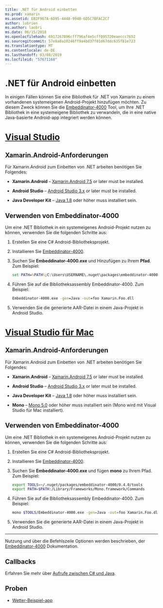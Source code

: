 ```yaml
---
title: .NET für Android einbetten
ms.prod: xamarin
ms.assetid: EB2F967A-6D95-4448-994B-6D5C7BFAC2C7
author: lobrien
ms.author: laobri
ms.date: 06/15/2018
ms.openlocfilehash: 6917267896cff796af4e5cff095720eaeccc7652
ms.sourcegitcommit: 57e8a0a10246ff9a4bd37f01d67ddc635f81e723
ms.translationtype: MT
ms.contentlocale: de-DE
ms.lasthandoff: 03/08/2019
ms.locfileid: "57671168"
---
```

# <a name="net-embedding-on-android"></a>.NET für Android einbetten

In einigen Fällen können Sie eine Bibliothek für .NET von Xamarin zu einem vorhandenen systemeigenen Android-Projekt hinzufügen möchten. Zu diesem Zweck können Sie die [Embeddinator-4000](https://www.nuget.org/packages/Embeddinator-4000/) Tool, um Ihre .NET Bibliothek in eine systemeigene Bibliothek zu verwandeln, die in eine native Java-basierte Android-app integriert werden können.

# <a name="visual-studiotabwindows"></a>[Visual Studio](#tab/windows)

## <a name="xamarinandroid-requirements"></a>Xamarin.Android-Anforderungen

Für Xamarin.Android zum Einbetten von .NET arbeiten benötigen Sie Folgendes:

-   **Xamarin.Android** &ndash; [Xamarin.Android 7.5](https://visualstudio.microsoft.com/xamarin/) or later must be installed.

-   **Android Studio** &ndash; [Android Studio 3.x](https://developer.android.com/studio/) or later must be installed.

-   **Java Developer Kit** &ndash; [Java 1.8](https://www.oracle.com/technetwork/java/javase/downloads/jdk8-downloads-2133151.html) oder höher muss installiert sein.


## <a name="using-embeddinator-4000"></a>Verwenden von Embeddinator-4000

Um eine .NET Bibliothek in ein systemeigenes Android-Projekt nutzen zu können, verwenden Sie die folgenden Schritte aus:

1.  Erstellen Sie eine C# Android-Bibliotheksprojekt.

2.  Installieren Sie [Embeddinator-4000](https://www.nuget.org/packages/Embeddinator-4000/).

3.  Suchen Sie **Embeddinator-4000.exe** und Hinzufügen zu Ihrem **Pfad**. Zum Beispiel:

    ```cmd
    set PATH=%PATH%;C:\Users\USERNAME\.nuget\packages\embeddinator-4000\0.4.0\tools
    ```

4.  Führen Sie auf die Bibliotheksassembly Embeddinator-4000. Zum Beispiel:

    ```cmd
    Embeddinator-4000.exe -gen=Java -out=foo Xamarin.Foo.dll
    ```

5.  Verwenden Sie die generierte AAR-Datei in einem Java-Projekt in Android Studio.


# <a name="visual-studio-for-mactabmacos"></a>[Visual Studio für Mac](#tab/macos)

## <a name="xamarinandroid-requirements"></a>Xamarin.Android-Anforderungen

Für Xamarin.Android zum Einbetten von .NET arbeiten benötigen Sie Folgendes:

-   **Xamarin.Android** &ndash; [Xamarin.Android 7.5](https://visualstudio.microsoft.com/xamarin/) or later must be installed.

-   **Android Studio** &ndash; [Android Studio 3.x](https://developer.android.com/studio/) or later must be installed.

-   **Java Developer Kit** &ndash; [Java 1.8](https://www.oracle.com/technetwork/java/javase/downloads/jdk8-downloads-2133151.html) oder höher muss installiert sein.

-   **Mono** &ndash; [Mono 5.0](https://www.mono-project.com/download/) oder höher muss installiert sein (Mono wird mit Visual Studio für Mac installiert).


## <a name="using-embeddinator-4000"></a>Verwenden von Embeddinator-4000

Um eine .NET Bibliothek in ein systemeigenes Android-Projekt nutzen zu können, verwenden Sie die folgenden Schritte aus:

1.  Erstellen Sie eine C# Android-Bibliotheksprojekt.

2.  Installieren Sie [Embeddinator-4000](https://www.nuget.org/packages/Embeddinator-4000/).

3.  Suchen Sie **Embeddinator-4000.exe** und fügen **mono** zu Ihrem Pfad. Zum Beispiel:

    ```bash
    export TOOLS=~/.nuget/packages/embeddinator-4000/0.4.0/tools
    export PATH=$PATH:/Library/Frameworks/Mono.framework/Commands
    ```

4.  Führen Sie auf die Bibliotheksassembly Embeddinator-4000. Zum Beispiel:

    ```bash
    mono $TOOLS/Embeddinator-4000.exe -gen=Java -out=foo Xamarin.Foo.dll
    ```

5.  Verwenden Sie die generierte AAR-Datei in einem Java-Projekt in Android Studio.

-----

Nutzung und über die Befehlszeile Optionen werden beschrieben, der [Embeddinator-4000](https://github.com/mono/Embeddinator-4000/blob/master/Usage.md#java--c) Dokumentation.


## <a name="callbacks"></a>Callbacks

Erfahren Sie mehr über [Aufrufe zwischen C# und Java](callbacks.md).

## <a name="samples"></a>Proben

* [Wetter-Beispiel-app](https://github.com/jamesmontemagno/embeddinator-weather)
